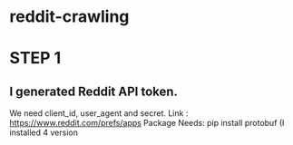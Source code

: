 # reddit-crawling
# STEP 1

## I generated Reddit API token. 
We need client_id, user_agent and secret.  Link : https://www.reddit.com/prefs/apps
Package Needs: pip install protobuf (I installed 4 version
